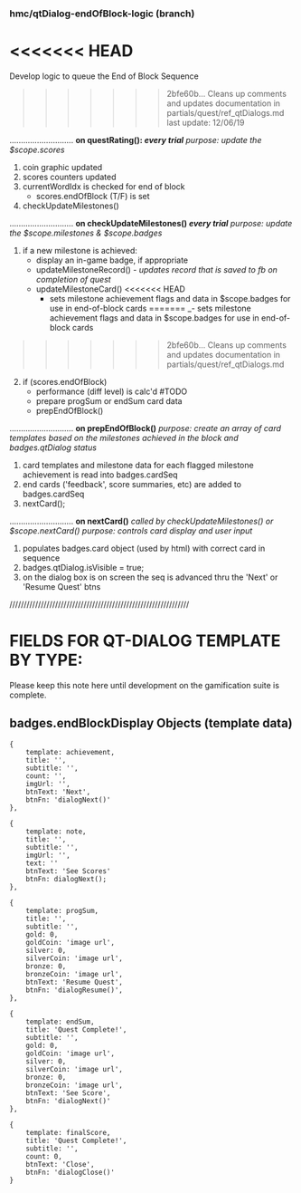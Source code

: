 ### hmc/qtDialog-endOfBlock-logic (branch)
<<<<<<< HEAD
=======
Develop logic to queue the End of Block Sequence
>>>>>>> 2bfe60b... Cleans up comments and updates documentation in partials/quest/ref_qtDialogs.md
last update: 12/06/19

............................
**on questRating(): _every trial_**
_purpose: update the $scope.scores_
1. coin graphic updated
2. scores counters updated
3. currentWordIdx is checked for end of block
   - scores.endOfBlock (T/F) is set
4. checkUpdateMilestones()

............................
**on checkUpdateMilestones() _every trial_**
_purpose: update the $scope.milestones & $scope.badges_
1. if a new milestone is achieved:
    - display an in-game badge, if appropriate
   - updateMilestoneRecord()
     _- updates record that is saved to fb on completion of quest_
   - updateMilestoneCard()
<<<<<<< HEAD
     - sets milestone achievement flags and data in $scope.badges for use in end-of-block cards
=======
     _- sets milestone achievement flags and data in $scope.badges for use in end-of-block cards
>>>>>>> 2bfe60b... Cleans up comments and updates documentation in partials/quest/ref_qtDialogs.md
2. if (scores.endOfBlock)
   - performance (diff level) is calc'd #TODO
   - prepare progSum or endSum card data
   - prepEndOfBlock()

............................
**on prepEndOfBlock()**
_purpose: create an array of card templates based on the milestones achieved in the block and badges.qtDialog status_
1. card templates and milestone data for each flagged milestone achievement is read into badges.cardSeq
2. end cards ('feedback', score summaries, etc) are added to badges.cardSeq
3. nextCard();

............................
**on nextCard()**
_called by checkUpdateMilestones() or $scope.nextCard()_
_purpose: controls card display and user input_
1. populates badges.card object (used by html) with correct card in sequence
2. badges.qtDialog.isVisible = true;
3. on the dialog box is on screen the seq is advanced thru the 'Next' or 'Resume Quest' btns



///////////////////////////////////////////////////////////////

# FIELDS FOR QT-DIALOG TEMPLATE BY TYPE:
Please keep this note here until development on the gamification suite is complete.

## badges.endBlockDisplay Objects (template data)

    {
        template: achievement,
        title: '',
        subtitle: '',
        count: '',
        imgUrl: '',
        btnText: 'Next',
        btnFn: 'dialogNext()'
    },

    {
        template: note,
        title: '',
        subtitle: '',
        imgUrl: '',
        text: ''
        btnText: 'See Scores'
        btnFn: dialogNext();
    },

    {
        template: progSum,
        title: '',
        subtitle: '',
        gold: 0,
        goldCoin: 'image url',
        silver: 0,
        silverCoin: 'image url',
        bronze: 0,
        bronzeCoin: 'image url',
        btnText: 'Resume Quest',
        btnFn: 'dialogResume()',
    },

    {
        template: endSum,
        title: 'Quest Complete!',
        subtitle: '',
        gold: 0,
        goldCoin: 'image url',
        silver: 0,
        silverCoin: 'image url',
        bronze: 0,
        bronzeCoin: 'image url',
        btnText: 'See Score',
        btnFn: 'dialogNext()'
    },

    {
        template: finalScore,
        title: 'Quest Complete!',
        subtitle: '',
        count: 0,
        btnText: 'Close',
        btnFn: 'dialogClose()'
    }

